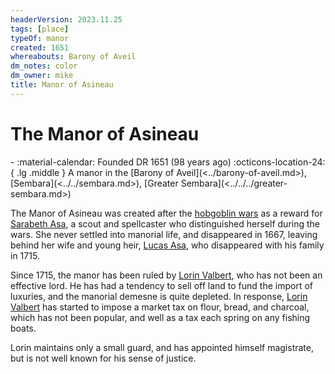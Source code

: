 ```yaml
---
headerVersion: 2023.11.25
tags: [place]
typeOf: manor
created: 1651
whereabouts: Barony of Aveil
dm_notes: color
dm_owner: mike
title: Manor of Asineau
---
```

# The Manor of Asineau
<div class="grid cards ext-narrow-margin ext-one-column" markdown>
-  
   :material-calendar: Founded DR 1651 (98 years ago)  
    :octicons-location-24:{ .lg .middle } A manor in the [Barony of Aveil](<../barony-of-aveil.md>), [Sembara](<../../sembara.md>), [Greater Sembara](<../../../greater-sembara.md>)  
</div>


The Manor of Asineau was created after the [hobgoblin wars](<../../../../../history/third-hobgoblin-war-sembara.md>) as a reward for [Sarabeth Asa](<../../../../../people/sembarans/sarabeth-asa.md>), a scout and spellcaster who distinguished herself during the wars. She never settled into manorial life, and disappeared in 1667, leaving behind her wife and young heir, [Lucas Asa](<../../../../../people/sembarans/lucas-asa.md>), who disappeared with his family in 1715.

Since 1715, the manor has been ruled by [Lorin Valbert](<../../../../../people/sembarans/lorin-valbert.md>), who has not been an effective lord. He has had a tendency to sell off land to fund the import of luxuries, and the manorial demesne is quite depleted. In response, [Lorin Valbert](<../../../../../people/sembarans/lorin-valbert.md>) has started to impose a market tax on flour, bread, and charcoal, which has not been popular, and well as a tax each spring on any fishing boats. 

Lorin maintains only a small guard, and has appointed himself magistrate, but is not well known for his sense of justice. 
